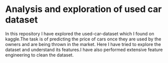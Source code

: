# Analysis and exploration of used car dataset
In this repository I have explored the used-car-dataset which I found on kaggle.The task is of predicting the price of cars once they are used by the owners and are being thrown in the market.
Here I have tried to explore the dataset and understand its features.I have also performed extensive feature engineering to clean the dataset.
